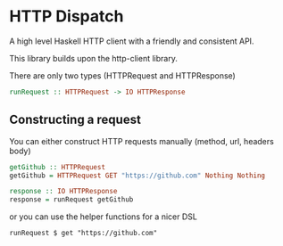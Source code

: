 # HTTP Dispatch

A high level Haskell HTTP client with a friendly and consistent API.

This library builds upon the http-client library. 

There are only two types (HTTPRequest and HTTPResponse)

```haskell
runRequest :: HTTPRequest -> IO HTTPResponse
```

## Constructing a request

You can either construct HTTP requests manually (method, url, headers body)

```haskell
getGithub :: HTTPRequest
getGithub = HTTPRequest GET "https://github.com" Nothing Nothing

response :: IO HTTPResponse
response = runRequest getGithub
```

or you can use the helper functions for a nicer DSL

```haskelll
runRequest $ get "https://github.com"
```

